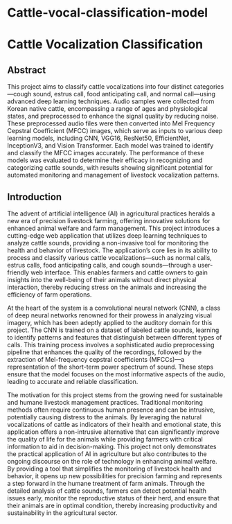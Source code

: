 # Cattle-vocal-classification-model
# Cattle Vocalization Classification

## Abstract

This project aims to classify cattle vocalizations into four distinct categories—cough sound, estrus call, food anticipating call, and normal call—using advanced deep learning techniques. Audio samples were collected from Korean native cattle, encompassing a range of ages and physiological states, and preprocessed to enhance the signal quality by reducing noise. These preprocessed audio files were then converted into Mel Frequency Cepstral Coefficient (MFCC) images, which serve as inputs to various deep learning models, including CNN, VGG16, ResNet50, EfficientNet, InceptionV3, and Vision Transformer. Each model was trained to identify and classify the MFCC images accurately. The performance of these models was evaluated to determine their efficacy in recognizing and categorizing cattle sounds, with results showing significant potential for automated monitoring and management of livestock vocalization patterns.

## Introduction

The advent of artificial intelligence (AI) in agricultural practices heralds a new era of precision livestock farming, offering innovative solutions for enhanced animal welfare and farm management. This project introduces a cutting-edge web application that utilizes deep learning techniques to analyze cattle sounds, providing a non-invasive tool for monitoring the health and behavior of livestock. The application’s core lies in its ability to process and classify various cattle vocalizations—such as normal calls, estrus calls, food anticipating calls, and cough sounds—through a user-friendly web interface. This enables farmers and cattle owners to gain insights into the well-being of their animals without direct physical interaction, thereby reducing stress on the animals and increasing the efficiency of farm operations.

At the heart of the system is a convolutional neural network (CNN), a class of deep neural networks renowned for their prowess in analyzing visual imagery, which has been adeptly applied to the auditory domain for this project. The CNN is trained on a dataset of labeled cattle sounds, learning to identify patterns and features that distinguish between different types of calls. This training process involves a sophisticated audio preprocessing pipeline that enhances the quality of the recordings, followed by the extraction of Mel-frequency cepstral coefficients (MFCCs)—a representation of the short-term power spectrum of sound. These steps ensure that the model focuses on the most informative aspects of the audio, leading to accurate and reliable classification.

The motivation for this project stems from the growing need for sustainable and humane livestock management practices. Traditional monitoring methods often require continuous human presence and can be intrusive, potentially causing distress to the animals. By leveraging the natural vocalizations of cattle as indicators of their health and emotional state, this application offers a non-intrusive alternative that can significantly improve the quality of life for the animals while providing farmers with critical information to aid in decision-making. This project not only demonstrates the practical application of AI in agriculture but also contributes to the ongoing discourse on the role of technology in enhancing animal welfare. By providing a tool that simplifies the monitoring of livestock health and behavior, it opens up new possibilities for precision farming and represents a step forward in the humane treatment of farm animals. Through the detailed analysis of cattle sounds, farmers can detect potential health issues early, monitor the reproductive status of their herd, and ensure that their animals are in optimal condition, thereby increasing productivity and sustainability in the agricultural sector.

